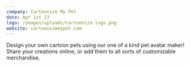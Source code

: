 ```yaml
---
company: Cartoonize My Pet
date: Apr 1st 23
logo: /images/uploads/cartoonize-logo.png
website: cartoonizemypet.com
---
```

Design your own cartoon pets using our one of a kind pet avatar maker! Share your creations online, or add them to all sorts of customizable merchandise.
